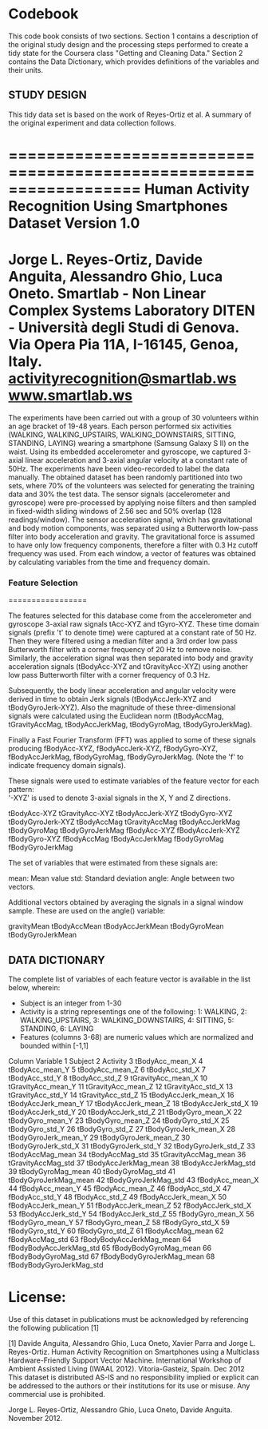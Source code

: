 # Codebook
This code book consists of two sections.
Section 1 contains a description of the original study design and the processing steps performed to create a tidy state for the Coursera class "Getting and Cleaning Data." 
Section 2 contains the Data Dictionary, which provides definitions of the variables and their units.


## STUDY DESIGN
This tidy data set is based on the work of Reyes-Ortiz et al.  A summary of the original experiment and data collection follows.

==================================================================
Human Activity Recognition Using Smartphones Dataset
Version 1.0
==================================================================
Jorge L. Reyes-Ortiz, Davide Anguita, Alessandro Ghio, Luca Oneto.
Smartlab - Non Linear Complex Systems Laboratory
DITEN - Università degli Studi di Genova.
Via Opera Pia 11A, I-16145, Genoa, Italy.
activityrecognition@smartlab.ws
www.smartlab.ws
==================================================================

The experiments have been carried out with a group of 30 volunteers within an age bracket of 19-48 years. Each person performed six 
activities (WALKING, WALKING_UPSTAIRS, WALKING_DOWNSTAIRS, SITTING, STANDING, LAYING) wearing a smartphone (Samsung Galaxy S II) on 
the waist. Using its embedded accelerometer and gyroscope, we captured 3-axial linear acceleration and 3-axial angular velocity at a 
constant rate of 50Hz. The experiments have been video-recorded to label the data manually. The obtained dataset has been randomly 
partitioned into two sets, where 70% of the volunteers was selected for generating the training data and 30% the test data. 
The sensor signals (accelerometer and gyroscope) were pre-processed by applying noise filters and then sampled in fixed-width 
sliding windows of 2.56 sec and 50% overlap (128 readings/window). The sensor acceleration signal, which has gravitational and body 
motion components, was separated using a Butterworth low-pass filter into body acceleration and gravity. The gravitational force is 
assumed to have only low frequency components, therefore a filter with 0.3 Hz cutoff frequency was used. From each window, a vector 
of features was obtained by calculating variables from the time and frequency domain. 



### Feature Selection 
=================

The features selected for this database come from the accelerometer and gyroscope 3-axial raw signals tAcc-XYZ and tGyro-XYZ. These time domain signals (prefix 't' to denote time) were captured at a constant rate of 50 Hz. Then they were filtered using a median filter and a 3rd order low pass Butterworth filter with a corner frequency of 20 Hz to remove noise. Similarly, the acceleration signal was then separated into body and gravity acceleration signals (tBodyAcc-XYZ and tGravityAcc-XYZ) using another low pass Butterworth filter with a corner frequency of 0.3 Hz. 

Subsequently, the body linear acceleration and angular velocity were derived in time to obtain Jerk signals (tBodyAccJerk-XYZ and tBodyGyroJerk-XYZ). Also the magnitude of these three-dimensional signals were calculated using the Euclidean norm (tBodyAccMag, tGravityAccMag, tBodyAccJerkMag, tBodyGyroMag, tBodyGyroJerkMag). 

Finally a Fast Fourier Transform (FFT) was applied to some of these signals producing fBodyAcc-XYZ, fBodyAccJerk-XYZ, fBodyGyro-XYZ, fBodyAccJerkMag, fBodyGyroMag, fBodyGyroJerkMag. (Note the 'f' to indicate frequency domain signals). 

These signals were used to estimate variables of the feature vector for each pattern:  
'-XYZ' is used to denote 3-axial signals in the X, Y and Z directions.

tBodyAcc-XYZ
tGravityAcc-XYZ
tBodyAccJerk-XYZ
tBodyGyro-XYZ
tBodyGyroJerk-XYZ
tBodyAccMag
tGravityAccMag
tBodyAccJerkMag
tBodyGyroMag
tBodyGyroJerkMag
fBodyAcc-XYZ
fBodyAccJerk-XYZ
fBodyGyro-XYZ
fBodyAccMag
fBodyAccJerkMag
fBodyGyroMag
fBodyGyroJerkMag

The set of variables that were estimated from these signals are: 

mean: Mean value
std: Standard deviation
angle: Angle between two vectors.


Additional vectors obtained by averaging the signals in a signal window sample. These are used on the angle() variable:

gravityMean
tBodyAccMean
tBodyAccJerkMean
tBodyGyroMean
tBodyGyroJerkMean

## DATA DICTIONARY

The complete list of variables of each feature vector is available in the list below, wherein:
* Subject is an integer from 1-30
* Activity is a string representings one of the following: 1: WALKING, 2: WALKING_UPSTAIRS, 3: WALKING_DOWNSTAIRS, 4: SITTING, 5: STANDING, 6: LAYING
* Features (columns 3-68) are numeric values which are normalized and bounded within [-1,1]

Column	Variable
1	Subject
2	Activity
3	tBodyAcc_mean_X
4	tBodyAcc_mean_Y
5	tBodyAcc_mean_Z
6	tBodyAcc_std_X
7	tBodyAcc_std_Y
8	tBodyAcc_std_Z
9	tGravityAcc_mean_X
10	tGravityAcc_mean_Y
11	tGravityAcc_mean_Z
12	tGravityAcc_std_X
13	tGravityAcc_std_Y
14	tGravityAcc_std_Z
15	tBodyAccJerk_mean_X
16	tBodyAccJerk_mean_Y
17	tBodyAccJerk_mean_Z
18	tBodyAccJerk_std_X
19	tBodyAccJerk_std_Y
20	tBodyAccJerk_std_Z
21	tBodyGyro_mean_X
22	tBodyGyro_mean_Y
23	tBodyGyro_mean_Z
24	tBodyGyro_std_X
25	tBodyGyro_std_Y
26	tBodyGyro_std_Z
27	tBodyGyroJerk_mean_X
28	tBodyGyroJerk_mean_Y
29	tBodyGyroJerk_mean_Z
30	tBodyGyroJerk_std_X
31	tBodyGyroJerk_std_Y
32	tBodyGyroJerk_std_Z
33	tBodyAccMag_mean
34	tBodyAccMag_std
35	tGravityAccMag_mean
36	tGravityAccMag_std
37	tBodyAccJerkMag_mean
38	tBodyAccJerkMag_std
39	tBodyGyroMag_mean
40	tBodyGyroMag_std
41	tBodyGyroJerkMag_mean
42	tBodyGyroJerkMag_std
43	fBodyAcc_mean_X
44	fBodyAcc_mean_Y
45	fBodyAcc_mean_Z
46	fBodyAcc_std_X
47	fBodyAcc_std_Y
48	fBodyAcc_std_Z
49	fBodyAccJerk_mean_X
50	fBodyAccJerk_mean_Y
51	fBodyAccJerk_mean_Z
52	fBodyAccJerk_std_X
53	fBodyAccJerk_std_Y
54	fBodyAccJerk_std_Z
55	fBodyGyro_mean_X
56	fBodyGyro_mean_Y
57	fBodyGyro_mean_Z
58	fBodyGyro_std_X
59	fBodyGyro_std_Y
60	fBodyGyro_std_Z
61	fBodyAccMag_mean
62	fBodyAccMag_std
63	fBodyBodyAccJerkMag_mean
64	fBodyBodyAccJerkMag_std
65	fBodyBodyGyroMag_mean
66	fBodyBodyGyroMag_std
67	fBodyBodyGyroJerkMag_mean
68	fBodyBodyGyroJerkMag_std



License:
========
Use of this dataset in publications must be acknowledged by referencing the following publication [1] 

[1] Davide Anguita, Alessandro Ghio, Luca Oneto, Xavier Parra and Jorge L. Reyes-Ortiz. Human Activity Recognition on Smartphones 
using a Multiclass Hardware-Friendly Support Vector Machine. International Workshop of Ambient Assisted Living (IWAAL 2012). 
Vitoria-Gasteiz, Spain. Dec 2012
This dataset is distributed AS-IS and no responsibility implied or explicit can be addressed to the authors or their institutions 
for its use or misuse. Any commercial use is prohibited.

Jorge L. Reyes-Ortiz, Alessandro Ghio, Luca Oneto, Davide Anguita. November 2012.
